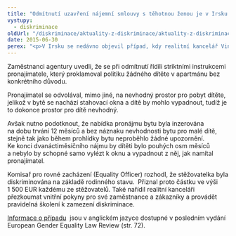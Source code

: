 ```yaml
---
title: "Odmítnutí uzavření nájemní smlouvy s těhotnou ženou je v Irsku diskriminační"
vystupy:
  - diskriminace
oldUrl: "/diskriminace/aktuality-z-diskriminace/aktuality-z-diskriminace-2015/odmitnuti-uzavreni-najemni-smlouvy-s-tehotnou-zenou-je-v-irsku-diskriminacni/"
date: 2015-06-30
perex: "<p>V Irsku se nedávno objevil případ, kdy realitní kancelář Vincent Finnegan Ltd odmítla uzavřít smlouvu o nájmu bytu s těhotnou ženou a jejím manželem. Poté, co si těhotná žena prohlédla byt v Dublinu a projevila o něj zájem, obdržela dotaz, kdo se v daném bytě bude zdržovat. Žena uvedla, že ona a její manžel a do tří měsíců také jejich očekávané dítě. Smlouva s ní nakonec nebyla uzavřena.</p>"
---
```


<!-- imported from the old website -->

<p class="align-blok">Zaměstnanci agentury uvedli, že se při odmítnutí řídili striktními instrukcemi pronajímatele, který proklamoval politiku žádného dítěte v apartmánu bez konkrétního důvodu.</p><p class="align-blok">Pronajímatel se odvolával, mimo jiné, na nevhodný prostor pro pobyt dítěte, jelikož v bytě se nachází stahovací okna a dítě by mohlo vypadnout, tudíž je to dokonce prostor pro dítě nevhodný. </p><p class="align-blok">Avšak nutno podotknout, že nabídka pronájmu bytu byla inzerována na dobu trvání 12 měsíců a bez náznaku nevhodnosti bytu pro malé dítě, stejně tak jako během prohlídky bytu neproběhlo žádné upozornění. Ke konci dvanáctiměsíčního nájmu by dítěti bylo pouhých osm měsíců a nebylo by schopné samo vylézt k oknu a vypadnout z něj, jak namítal pronajímatel. </p><p class="align-blok">Komisař pro rovné zacházení (Equality Officer) rozhodl, že stěžovatelka byla diskriminována na základě rodinného stavu.  Přiznal proto částku ve výši 1 500 EUR každému ze stěžovatelů. Také nařídil realitní kanceláři přezkoumat vnitřní pokyny pro své zaměstnance a zákazníky a provádět pravidelná školení k zamezení diskriminace. </p><p class="align-blok"><a title="Otevření do nového okna" href="http://ec.europa.eu/justice/gender-equality/document/files/egelr_2014_2_final_web_en.pdf" target="_blank">Informace o případu</a>  jsou v anglickém jazyce dostupné v posledním vydání  European Gender Equality Law Review (str. 72).</p>
